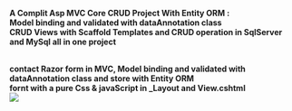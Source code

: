 <b>A Complit Asp MVC Core CRUD Project With Entity ORM :<b>
<br>
Model binding and validated with dataAnnotation class
<br>
CRUD Views with Scaffold Templates and CRUD operation in SqlServer and MySql all in one project
<br>

<br>
contact Razor form in MVC, Model binding and validated with dataAnnotation class and store with Entity ORM 
<br>
fornt with a pure Css & javaScript in _Layout and View.cshtml
<br>
<img src="https://github.com/user-attachments/assets/6c8ba8e3-f3d5-4b74-9414-391c3e0fc49d" />
